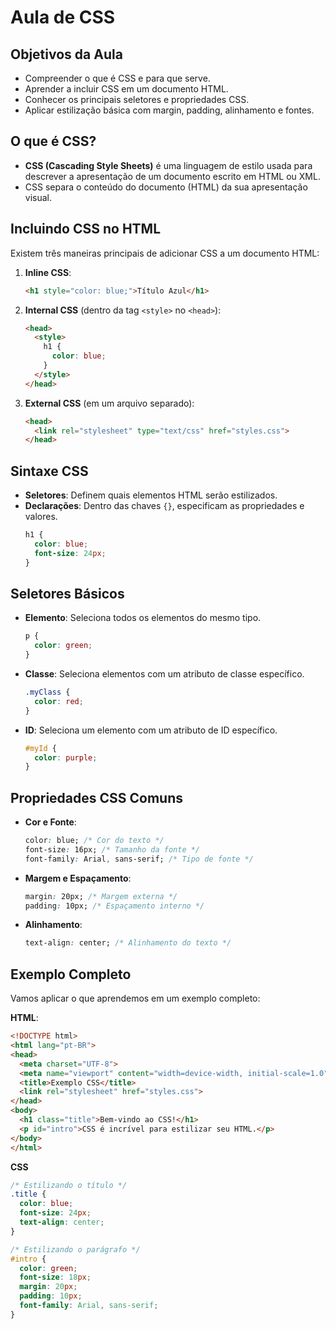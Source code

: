 # Aula de CSS

## Objetivos da Aula
- Compreender o que é CSS e para que serve.
- Aprender a incluir CSS em um documento HTML.
- Conhecer os principais seletores e propriedades CSS.
- Aplicar estilização básica com margin, padding, alinhamento e fontes.

## O que é CSS?
- **CSS (Cascading Style Sheets)** é uma linguagem de estilo usada para descrever a apresentação de um documento escrito em HTML ou XML.
- CSS separa o conteúdo do documento (HTML) da sua apresentação visual.

## Incluindo CSS no HTML
Existem três maneiras principais de adicionar CSS a um documento HTML:
1. **Inline CSS**:
    ```html
    <h1 style="color: blue;">Título Azul</h1>
    ```
2. **Internal CSS** (dentro da tag `<style>` no `<head>`):
    ```html
    <head>
      <style>
        h1 {
          color: blue;
        }
      </style>
    </head>
    ```
3. **External CSS** (em um arquivo separado):
    ```html
    <head>
      <link rel="stylesheet" type="text/css" href="styles.css">
    </head>
    ```

## Sintaxe CSS
- **Seletores**: Definem quais elementos HTML serão estilizados.
- **Declarações**: Dentro das chaves `{}`, especificam as propriedades e valores.
    ```css
    h1 {
      color: blue;
      font-size: 24px;
    }
    ```

## Seletores Básicos
- **Elemento**: Seleciona todos os elementos do mesmo tipo.
    ```css
    p {
      color: green;
    }
    ```
- **Classe**: Seleciona elementos com um atributo de classe específico.
    ```css
    .myClass {
      color: red;
    }
    ```
- **ID**: Seleciona um elemento com um atributo de ID específico.
    ```css
    #myId {
      color: purple;
    }
    ```

## Propriedades CSS Comuns
- **Cor e Fonte**:
    ```css
    color: blue; /* Cor do texto */
    font-size: 16px; /* Tamanho da fonte */
    font-family: Arial, sans-serif; /* Tipo de fonte */
    ```

- **Margem e Espaçamento**:
    ```css
    margin: 20px; /* Margem externa */
    padding: 10px; /* Espaçamento interno */
    ```

- **Alinhamento**:
    ```css
    text-align: center; /* Alinhamento do texto */
    ```

## Exemplo Completo
Vamos aplicar o que aprendemos em um exemplo completo:

**HTML**:
```html
<!DOCTYPE html>
<html lang="pt-BR">
<head>
  <meta charset="UTF-8">
  <meta name="viewport" content="width=device-width, initial-scale=1.0">
  <title>Exemplo CSS</title>
  <link rel="stylesheet" href="styles.css">
</head>
<body>
  <h1 class="title">Bem-vindo ao CSS!</h1>
  <p id="intro">CSS é incrível para estilizar seu HTML.</p>
</body>
</html>
```

**CSS**

```css
/* Estilizando o título */
.title {
  color: blue;
  font-size: 24px;
  text-align: center;
}

/* Estilizando o parágrafo */
#intro {
  color: green;
  font-size: 18px;
  margin: 20px;
  padding: 10px;
  font-family: Arial, sans-serif;
}
```
